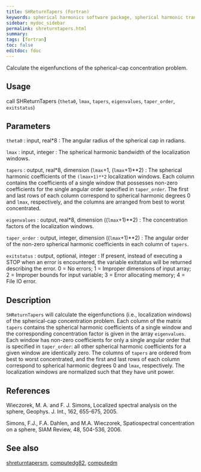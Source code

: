 ```yaml
---
title: SHReturnTapers (Fortran)
keywords: spherical harmonics software package, spherical harmonic transform, legendre functions, multitaper spectral analysis, fortran, Python, gravity, magnetic field
sidebar: mydoc_sidebar
permalink: shreturntapers.html
summary:
tags: [fortran]
toc: false
editdoc: fdoc
---
```


Calculate the eigenfunctions of the spherical-cap concentration problem.

## Usage

call SHReturnTapers (`theta0`, `lmax`, `tapers`, `eigenvalues`, `taper_order`, `exitstatus`)

## Parameters

`theta0` : input, real\*8
:   The angular radius of the spherical cap in radians.

`lmax` : input, integer
:   The spherical harmonic bandwidth of the localization windows.

`tapers` : output, real\*8, dimension (`lmax`+1, (`lmax`+1)\*\*2)
:   The spherical harmonic coefficients of the `(lmax+1)**2` localization windows. Each column contains the coefficients of a single window that possesses non-zero coefficients for the single angular order specified in `taper_order`. The first and last rows of each column correspond to spherical harmonic degrees 0 and `lmax`, respectively, and the columns are arranged from best to worst concentrated.

`eigenvalues` : output, real\*8, dimension ((`lmax`+1)\*\*2)
:   The concentration factors of the localization windows.

`taper_order` : output, integer, dimension ((`lmax`+1)\*\*2)
:   The angular order of the non-zero spherical harmonic coefficients in each column of `tapers`.

`exitstatus` : output, optional, integer
:   If present, instead of executing a STOP when an error is encountered, the variable exitstatus will be returned describing the error. 0 = No errors; 1 = Improper dimensions of input array; 2 = Improper bounds for input variable; 3 = Error allocating memory; 4 = File IO error.

## Description

`SHReturnTapers` will calculate the eigenfunctions (i.e., localization windows) of the spherical-cap concentration problem. Each column of the matrix `tapers` contains the spherical harmonic coefficients of a single window and the corresponding concentration factor is given in the array `eigenvalues`. Each window has non-zero coefficients for only a single angular order that is specified in `taper_order`: all other spherical harmonic coefficients for a given window are identically zero. The columns of `tapers` are ordered from best to worst concentrated, and the first and last rows of each column correspond to spherical harmonic degrees 0 and `lmax`, respectively. The localization windows are normalized such that they have unit power.

## References

Wieczorek, M. A. and F. J. Simons, Localized spectral analysis on the sphere, 
Geophys. J. Int., 162, 655-675, 2005.

Simons, F.J., F.A. Dahlen, and M.A. Wieczorek, Spatiospectral concentration on a sphere, SIAM Review, 48, 504-536, 2006.

## See also

[shreturntapersm](shreturntapersm.html), [computedg82](computedg82.html), [computedm](computedm.html)
